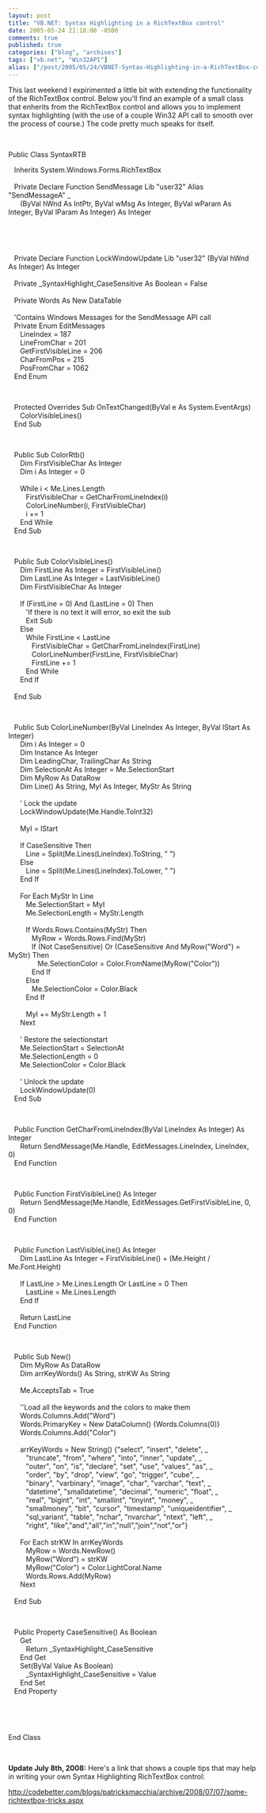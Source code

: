 ```yaml
---
layout: post
title: "VB.NET: Syntax Highlighting in a RichTextBox control"
date: 2005-05-24 21:18:00 -0500
comments: true
published: true
categories: ["blog", "archives"]
tags: ["vb.net", "Win32API"]
alias: ["/post/2005/05/24/VBNET-Syntax-Highlighting-in-a-RichTextBox-control", "/post/2005/05/24/vbnet-syntax-highlighting-in-a-richtextbox-control"]
---
```

<!-- more -->
<p>This last weekend I expirimented a little bit&nbsp;with extending the functionality of the RichTextBox control. Below you'll find an example of a small class that enherits from the RichTextBox control and&nbsp;allows you to implement syntax highlighting (with the use of a couple Win32 API call to smooth over the process of course.) The code pretty much speaks for itself.</p>
<p>&nbsp;</p>
<p><span>Public</span><span> </span><span>Class</span><span> SyntaxRTB</span></p>
<p><span>&nbsp;&nbsp;&nbsp;Inherits</span><span> System.Windows.Forms.RichTextBox<br /> </span><span><br /> &nbsp;&nbsp;&nbsp;Private</span><span> </span><span>Declare</span><span> </span><span>Function</span><span> SendMessage </span><span>Lib</span><span> "user32" </span><span>Alias</span><span> "SendMessageA" _<br /> &nbsp;&nbsp;&nbsp;&nbsp;&nbsp;&nbsp;</span><span>(</span><span>ByVal</span><span> hWnd </span><span>As</span><span> IntPtr, </span><span>ByVal</span><span> wMsg </span><span>As</span><span> </span><span>Integer</span><span>, </span><span>ByVal</span><span> wParam </span><span>As</span><span> </span><span>Integer</span><span>, </span><span>ByVal </span><span>lParam </span><span>As</span><span> </span><span>Integer</span><span>) </span><span>As</span><span> </span><span>Integer</span></p>
<p>&nbsp;</p>
<p>&nbsp;</p>
<p><span>&nbsp;&nbsp;&nbsp;Private</span><span> </span><span>Declare</span><span> </span><span>Function</span><span> LockWindowUpdate </span><span>Lib</span><span> "user32" (</span><span>ByVal</span><span> hWnd </span><span>As</span><span> </span><span>Integer</span><span>) </span><span>As</span><span> </span><span>Integer<br /> <br /> </span><span>&nbsp;&nbsp;&nbsp;Private</span><span> _SyntaxHighlight_CaseSensitive </span><span>As</span><span> </span><span>Boolean</span><span> = </span><span>False<br /> <br /> </span><span>&nbsp;&nbsp;&nbsp;Private</span><span> Words </span><span>As</span><span> </span><span>New</span><span> DataTable<br /> <br /> </span><span>&nbsp;&nbsp;&nbsp;'Contains Windows Messages for the SendMessage API call<br /> </span><span>&nbsp;&nbsp;&nbsp;Private</span><span> </span><span>Enum</span><span> EditMessages<br /> &nbsp;&nbsp;&nbsp;&nbsp;&nbsp;&nbsp;LineIndex = 187<br /> &nbsp;&nbsp;&nbsp;&nbsp;&nbsp;&nbsp;LineFromChar = 201<br /> &nbsp;&nbsp;&nbsp;&nbsp;&nbsp;&nbsp;GetFirstVisibleLine = 206<br /> &nbsp;&nbsp;&nbsp;&nbsp;&nbsp;&nbsp;CharFromPos = 215<br /> &nbsp;&nbsp;&nbsp;&nbsp;&nbsp;&nbsp;PosFromChar = 1062<br /> </span><span>&nbsp;&nbsp;&nbsp;End</span><span> </span><span>Enum</span></p>
<p>&nbsp;</p>
<p><span>&nbsp;&nbsp;&nbsp;Protected</span><span> </span><span>Overrides</span><span> </span><span>Sub</span><span> OnTextChanged(</span><span>ByVal</span><span> e </span><span>As</span><span> System.EventArgs)<br /> &nbsp;&nbsp;&nbsp;&nbsp;&nbsp;&nbsp;</span><span>ColorVisibleLines()<br /> &nbsp;&nbsp;&nbsp;</span><span>End</span><span> </span><span>Sub</span></p>
<p>&nbsp;</p>
<p><span>&nbsp;&nbsp;&nbsp;Public</span><span> </span><span>Sub</span><span> ColorRtb()<br /> &nbsp;&nbsp;&nbsp;&nbsp;&nbsp;&nbsp;</span><span>Dim</span><span> FirstVisibleChar </span><span>As</span><span> </span><span>Integer<br /> &nbsp;&nbsp;&nbsp;&nbsp;&nbsp;&nbsp;</span><span>Dim</span><span> i </span><span>As</span><span> </span><span>Integer</span><span> = 0<br /> <br /> &nbsp;&nbsp;&nbsp;&nbsp;&nbsp;&nbsp;</span><span>While</span><span> i &lt; </span><span>Me</span><span>.Lines.Length<br /> &nbsp;&nbsp;&nbsp;&nbsp;&nbsp;&nbsp;&nbsp;&nbsp;&nbsp;FirstVisibleChar = GetCharFromLineIndex(i)<br /> &nbsp;&nbsp;&nbsp;&nbsp;&nbsp;&nbsp;&nbsp;&nbsp;&nbsp;ColorLineNumber(i, FirstVisibleChar)<br /> &nbsp;&nbsp;&nbsp;&nbsp;&nbsp;&nbsp;&nbsp;&nbsp;&nbsp;i += 1<br /> </span><span>&nbsp;&nbsp;&nbsp;&nbsp;&nbsp;&nbsp;End</span><span> </span><span>While<br /> &nbsp;&nbsp;&nbsp;</span><span>End</span><span> </span><span>Sub</span></p>
<p>&nbsp;</p>
<p><span>&nbsp;&nbsp;&nbsp;Public</span><span> </span><span>Sub</span><span> ColorVisibleLines()<br /> &nbsp;&nbsp;&nbsp;&nbsp;&nbsp;&nbsp;</span><span>Dim</span><span> FirstLine </span><span>As</span><span> </span><span>Integer</span><span> = FirstVisibleLine()<br /> </span><span>&nbsp;&nbsp;&nbsp;&nbsp;&nbsp;&nbsp;Dim</span><span> LastLine </span><span>As</span><span> </span><span>Integer</span><span> = LastVisibleLine()<br /> </span><span>&nbsp;&nbsp;&nbsp;&nbsp;&nbsp;&nbsp;Dim</span><span> FirstVisibleChar </span><span>As</span><span> </span><span>Integer<br /> <br /> &nbsp;&nbsp;&nbsp;&nbsp;&nbsp;&nbsp;</span><span>If</span><span> (FirstLine = 0) </span><span>And</span><span> (LastLine = 0) </span><span>Then<br /> &nbsp;&nbsp;&nbsp;&nbsp;&nbsp;&nbsp;&nbsp;&nbsp;&nbsp;</span><span>'If there is no text it will error, so exit the sub<br /> &nbsp;&nbsp;&nbsp;&nbsp;&nbsp;&nbsp;&nbsp;&nbsp;&nbsp;</span><span>Exit</span><span> </span><span>Sub<br /> &nbsp;&nbsp;&nbsp;&nbsp;&nbsp;&nbsp;</span><span>Else<br /> </span><span>&nbsp;&nbsp;&nbsp;&nbsp;&nbsp;&nbsp;&nbsp;&nbsp;&nbsp;While</span><span> FirstLine &lt; LastLine<br /> &nbsp;&nbsp;&nbsp;&nbsp;&nbsp;&nbsp;&nbsp;&nbsp;&nbsp;&nbsp;&nbsp;&nbsp;FirstVisibleChar = GetCharFromLineIndex(FirstLine)<br /> &nbsp;&nbsp;&nbsp;&nbsp;&nbsp;&nbsp;&nbsp;&nbsp;&nbsp;&nbsp;&nbsp;&nbsp;ColorLineNumber(FirstLine, FirstVisibleChar)<br /> &nbsp;&nbsp;&nbsp;&nbsp;&nbsp;&nbsp;&nbsp;&nbsp;&nbsp;&nbsp;&nbsp;&nbsp;FirstLine += 1<br /> &nbsp;&nbsp;&nbsp;&nbsp;&nbsp;&nbsp;&nbsp;&nbsp;&nbsp;</span><span>End</span><span> </span><span>While<br /> &nbsp;&nbsp;&nbsp;&nbsp;&nbsp;&nbsp;</span><span>End</span><span> </span><span>If<br /> <br /> &nbsp;&nbsp;&nbsp;</span><span>End</span><span> </span><span>Sub</span></p>
<p>&nbsp;</p>
<p><span>&nbsp;&nbsp;&nbsp;Public</span><span> </span><span>Sub</span><span> ColorLineNumber(</span><span>ByVal</span><span> LineIndex </span><span>As</span><span> </span><span>Integer</span><span>, </span><span>ByVal</span><span> lStart </span><span>As</span><span> </span><span>Integer</span><span>)<br /> &nbsp;&nbsp;&nbsp;&nbsp;&nbsp;&nbsp;</span><span>Dim</span><span> i </span><span>As</span><span> </span><span>Integer</span><span> = 0<br /> &nbsp;&nbsp;&nbsp;&nbsp;&nbsp;&nbsp;</span><span>Dim</span><span> Instance </span><span>As</span><span> </span><span>Integer<br /> &nbsp;&nbsp;&nbsp;&nbsp;&nbsp;&nbsp;</span><span>Dim</span><span> LeadingChar, TrailingChar </span><span>As</span><span> </span><span>String<br /> &nbsp;&nbsp;&nbsp;&nbsp;&nbsp;&nbsp;</span><span>Dim</span><span> SelectionAt </span><span>As</span><span> </span><span>Integer</span><span> = </span><span>Me</span><span>.SelectionStart<br /> &nbsp;&nbsp;&nbsp;&nbsp;&nbsp;&nbsp;</span><span>Dim</span><span> MyRow </span><span>As</span><span> DataRow<br /> &nbsp;&nbsp;&nbsp;&nbsp;&nbsp;&nbsp;</span><span>Dim</span><span> Line() </span><span>As</span><span> </span><span>String</span><span>, MyI </span><span>As</span><span> </span><span>Integer</span><span>, MyStr </span><span>As</span><span> </span><span>String<br /> <br /> &nbsp;&nbsp;&nbsp;&nbsp;&nbsp;&nbsp;</span><span>' Lock the update<br /> &nbsp;&nbsp;&nbsp;&nbsp;&nbsp;&nbsp;</span><span>LockWindowUpdate(</span><span>Me</span><span>.Handle.ToInt32)<br /> <br /> &nbsp;&nbsp;&nbsp;&nbsp;&nbsp;&nbsp;MyI = lStart<br /> <br /> &nbsp;&nbsp;&nbsp;&nbsp;&nbsp;&nbsp;</span><span>If</span><span> CaseSensitive </span><span>Then<br /> &nbsp;&nbsp;&nbsp;&nbsp;&nbsp;&nbsp;&nbsp;&nbsp;&nbsp;</span><span>Line = Split(</span><span>Me</span><span>.Lines(LineIndex).ToString, " ")<br /> &nbsp;&nbsp;&nbsp;&nbsp;&nbsp;&nbsp;</span><span>Else<br /> &nbsp;&nbsp;&nbsp;&nbsp;&nbsp;&nbsp;&nbsp;&nbsp;&nbsp;</span><span>Line = Split(</span><span>Me</span><span>.Lines(LineIndex).ToLower, " ")<br /> &nbsp;&nbsp;&nbsp;&nbsp;&nbsp;&nbsp;</span><span>End</span><span> </span><span>If<br /> <br /> &nbsp;&nbsp;&nbsp;&nbsp;&nbsp;&nbsp;</span><span>For</span><span> </span><span>Each</span><span> MyStr </span><span>In</span><span> Line<br /> &nbsp;&nbsp;&nbsp;&nbsp;&nbsp;&nbsp;&nbsp;&nbsp;&nbsp;</span><span>Me</span><span>.SelectionStart = MyI<br /> </span><span>&nbsp;&nbsp;&nbsp;&nbsp;&nbsp;&nbsp;&nbsp;&nbsp;&nbsp;Me</span><span>.SelectionLength = MyStr.Length<br /> <br /> &nbsp;&nbsp;&nbsp;&nbsp;&nbsp;&nbsp;&nbsp;&nbsp;&nbsp;</span><span>If</span><span> Words.Rows.Contains(MyStr) </span><span>Then<br /> &nbsp;&nbsp;&nbsp;&nbsp;&nbsp;&nbsp;&nbsp;&nbsp;&nbsp;&nbsp;&nbsp;&nbsp;</span><span>MyRow = Words.Rows.Find(MyStr)<br /> &nbsp;&nbsp;&nbsp;&nbsp;&nbsp;&nbsp;&nbsp;&nbsp;&nbsp;&nbsp;&nbsp;&nbsp;</span><span>If</span><span> (</span><span>Not</span><span> CaseSensitive) </span><span>Or</span><span> (CaseSensitive </span><span>And</span><span> MyRow("Word") = MyStr) </span><span>Then<br /> &nbsp;&nbsp;&nbsp;&nbsp;&nbsp;&nbsp;&nbsp;&nbsp;&nbsp;&nbsp;&nbsp;&nbsp;&nbsp;&nbsp;&nbsp;</span><span>Me</span><span>.SelectionColor = Color.FromName(MyRow("Color"))<br /> &nbsp;&nbsp;&nbsp;&nbsp;&nbsp;&nbsp;&nbsp;&nbsp;&nbsp;&nbsp;&nbsp;&nbsp;</span><span>End</span><span> </span><span>If<br /> </span><span>&nbsp;&nbsp;&nbsp;&nbsp;&nbsp;&nbsp;&nbsp;&nbsp;&nbsp;Else<br /> &nbsp;&nbsp;&nbsp;&nbsp;&nbsp;&nbsp;&nbsp;&nbsp;&nbsp;&nbsp;&nbsp;&nbsp;</span><span>Me</span><span>.SelectionColor = Color.Black<br /> &nbsp;&nbsp;&nbsp;&nbsp;&nbsp;&nbsp;&nbsp;&nbsp;&nbsp;</span><span>End</span><span> </span><span>If<br /> <br /> &nbsp;&nbsp;&nbsp;&nbsp;&nbsp;&nbsp;&nbsp;&nbsp;&nbsp;</span><span>MyI += MyStr.Length + 1<br /> </span><span>&nbsp;&nbsp;&nbsp;&nbsp;&nbsp;&nbsp;Next<br /> </span><span><br /> &nbsp;&nbsp;&nbsp;&nbsp;&nbsp;&nbsp;' Restore the selectionstart<br /> &nbsp;&nbsp;&nbsp;&nbsp;&nbsp;&nbsp;</span><span>Me</span><span>.SelectionStart = SelectionAt<br /> &nbsp;&nbsp;&nbsp;&nbsp;&nbsp;&nbsp;</span><span>Me</span><span>.SelectionLength = 0<br /> &nbsp;&nbsp;&nbsp;&nbsp;&nbsp;&nbsp;</span><span>Me</span><span>.SelectionColor = Color.Black<br /> <br /> &nbsp;&nbsp;&nbsp;&nbsp;&nbsp;&nbsp;</span><span>' Unlock the update<br /> &nbsp;&nbsp;&nbsp;&nbsp;&nbsp;&nbsp;</span><span>LockWindowUpdate(0)<br /> &nbsp;&nbsp;&nbsp;</span><span>End</span><span> </span><span>Sub</span></p>
<p>&nbsp;</p>
<p><span>&nbsp;&nbsp;&nbsp;Public</span><span> </span><span>Function</span><span> GetCharFromLineIndex(</span><span>ByVal</span><span> LineIndex </span><span>As</span><span> </span><span>Integer</span><span>) </span><span>As</span><span> </span><span>Integer<br /> &nbsp;&nbsp;&nbsp;&nbsp;&nbsp;&nbsp;</span><span>Return</span><span> SendMessage(</span><span>Me</span><span>.Handle, EditMessages.LineIndex, LineIndex, 0)<br /> &nbsp;&nbsp;&nbsp;</span><span>End</span><span> </span><span>Function</span></p>
<p>&nbsp;</p>
<p><span>&nbsp;&nbsp;&nbsp;Public</span><span> </span><span>Function</span><span> FirstVisibleLine() </span><span>As</span><span> </span><span>Integer<br /> &nbsp;&nbsp;&nbsp;&nbsp;&nbsp;&nbsp;</span><span>Return</span><span> SendMessage(</span><span>Me</span><span>.Handle, EditMessages.GetFirstVisibleLine, 0, 0)<br /> &nbsp;&nbsp;&nbsp;</span><span>End</span><span> </span><span>Function</span></p>
<p>&nbsp;</p>
<p><span>&nbsp;&nbsp;&nbsp;Public</span><span> </span><span>Function</span><span> LastVisibleLine() </span><span>As</span><span> </span><span>Integer<br /> &nbsp;&nbsp;&nbsp;&nbsp;&nbsp;&nbsp;</span><span>Dim</span><span> LastLine </span><span>As</span><span> </span><span>Integer</span><span> = FirstVisibleLine() + (</span><span>Me</span><span>.Height / </span><span>Me</span><span>.Font.Height)<br /> <br /> &nbsp;&nbsp;&nbsp;&nbsp;&nbsp;&nbsp;</span><span>If</span><span> LastLine &gt; </span><span>Me</span><span>.Lines.Length </span><span>Or</span><span> LastLine = 0 </span><span>Then<br /> &nbsp;&nbsp;&nbsp;&nbsp;&nbsp;&nbsp;&nbsp;&nbsp;&nbsp;</span><span>LastLine = </span><span>Me</span><span>.Lines.Length<br /> </span><span>&nbsp;&nbsp;&nbsp;&nbsp;&nbsp;&nbsp;End</span><span> </span><span>If<br /> <br /> &nbsp;&nbsp;&nbsp;&nbsp;&nbsp;&nbsp;</span><span>Return</span><span> LastLine<br /> &nbsp;&nbsp;&nbsp;</span><span>End</span><span> </span><span>Function</span></p>
<p>&nbsp;</p>
<p><span>&nbsp;&nbsp;&nbsp;Public</span><span> </span><span>Sub</span><span> </span><span>New</span><span>()<br /> &nbsp;&nbsp;&nbsp;&nbsp;&nbsp;&nbsp;</span><span>Dim</span><span> MyRow </span><span>As</span><span> DataRow<br /> &nbsp;&nbsp;&nbsp;&nbsp;&nbsp;&nbsp;</span><span>Dim</span><span> arrKeyWords() </span><span>As</span><span> </span><span>String</span><span>, strKW </span><span>As</span><span> </span><span>String<br /> <br /> &nbsp;&nbsp;&nbsp;&nbsp;&nbsp;&nbsp;</span><span>Me</span><span>.AcceptsTab = </span><span>True<br /> <br /> &nbsp;&nbsp;&nbsp;&nbsp;&nbsp;&nbsp;</span><span>''Load all the keywords and the colors to make them&nbsp;<br /> &nbsp;&nbsp;&nbsp;&nbsp;&nbsp;&nbsp;</span><span>Words.Columns.Add("Word")<br /> &nbsp;&nbsp;&nbsp;&nbsp;&nbsp;&nbsp;Words.PrimaryKey = </span><span>New</span><span> DataColumn() {Words.Columns(0)}<br /> &nbsp;&nbsp;&nbsp;&nbsp;&nbsp;&nbsp;Words.Columns.Add("Color")<br /> <br /> &nbsp;&nbsp;&nbsp;&nbsp;&nbsp;&nbsp;arrKeyWords = </span><span>New</span><span> </span><span>String</span><span>() {"select", "insert", "delete", _<br /> &nbsp;&nbsp;&nbsp;&nbsp;&nbsp;&nbsp;&nbsp;&nbsp;&nbsp;"truncate", "from", "where", "into", "inner", "update", _<br /> &nbsp;&nbsp;&nbsp;&nbsp;&nbsp;&nbsp;&nbsp;&nbsp;&nbsp;"outer", "on", "is", "declare", "set", "use", "values", "as", _<br /> &nbsp;&nbsp;&nbsp;&nbsp;&nbsp;&nbsp;&nbsp;&nbsp;&nbsp;"order", "by", "drop", "view", "go", "trigger", "cube", _<br /> &nbsp;&nbsp;&nbsp;&nbsp;&nbsp;&nbsp;&nbsp;&nbsp;&nbsp;"binary", "varbinary", "image", "char", "varchar", "text", _<br /> &nbsp;&nbsp;&nbsp;&nbsp;&nbsp;&nbsp;&nbsp;&nbsp;&nbsp;"datetime", "smalldatetime", "decimal", "numeric", "float", _<br /> &nbsp;&nbsp;&nbsp;&nbsp;&nbsp;&nbsp;&nbsp;&nbsp;&nbsp;"real", "bigint", "int", "smallint", "tinyint", "money", _<br /> &nbsp;&nbsp;&nbsp;&nbsp;&nbsp;&nbsp;&nbsp;&nbsp;&nbsp;"smallmoney", "bit", "cursor", "timestamp", "uniqueidentifier", _<br /> &nbsp;&nbsp;&nbsp;&nbsp;&nbsp;&nbsp;&nbsp;&nbsp;&nbsp;"sql_variant", "table", "nchar", "nvarchar", "ntext", "left", _<br /> &nbsp;&nbsp;&nbsp;&nbsp;&nbsp;&nbsp;&nbsp;&nbsp;&nbsp;"right", "like","and","all","in","null","join","not","or"}<br /> <br /> </span><span>&nbsp;&nbsp;&nbsp;&nbsp;&nbsp;&nbsp;For</span><span> </span><span>Each</span><span> strKW </span><span>In</span><span> arrKeyWords<br /> &nbsp;&nbsp;&nbsp;&nbsp;&nbsp;&nbsp;&nbsp;&nbsp;&nbsp;MyRow = Words.NewRow()<br /> &nbsp;&nbsp;&nbsp;&nbsp;&nbsp;&nbsp;&nbsp;&nbsp;&nbsp;MyRow("Word") = strKW<br /> &nbsp;&nbsp;&nbsp;&nbsp;&nbsp;&nbsp;&nbsp;&nbsp;&nbsp;MyRow("Color") = Color.LightCoral.Name<br /> &nbsp;&nbsp;&nbsp;&nbsp;&nbsp;&nbsp;&nbsp;&nbsp;&nbsp;Words.Rows.Add(MyRow)<br /> &nbsp;&nbsp;&nbsp;&nbsp;&nbsp;&nbsp;</span><span>Next<br /> <br /> &nbsp;&nbsp;&nbsp;</span><span>End</span><span> </span><span>Sub</span></p>
<p>&nbsp;</p>
<p><span>&nbsp;&nbsp;&nbsp;Public</span><span> </span><span>Property</span><span> CaseSensitive() </span><span>As</span><span> </span><span>Boolean<br /> &nbsp;&nbsp;&nbsp;&nbsp;&nbsp;&nbsp;</span><span>Get<br /> &nbsp;&nbsp;&nbsp;&nbsp;&nbsp;&nbsp;&nbsp;&nbsp;&nbsp;</span><span>Return</span><span> _SyntaxHighlight_CaseSensitive<br /> &nbsp;&nbsp;&nbsp;&nbsp;&nbsp;&nbsp;</span><span>End</span><span> </span><span>Get<br /> &nbsp;&nbsp;&nbsp;&nbsp;&nbsp;&nbsp;</span><span>Set</span><span>(</span><span>ByVal</span><span> Value </span><span>As</span><span> </span><span>Boolean</span><span>)<br /> &nbsp;&nbsp;&nbsp;&nbsp;&nbsp;&nbsp;&nbsp;&nbsp;&nbsp;_SyntaxHighlight_CaseSensitive = Value<br /> &nbsp;&nbsp;&nbsp;&nbsp;&nbsp;&nbsp;</span><span>End</span><span> </span><span>Set<br /> </span><span>&nbsp;&nbsp;&nbsp;End</span><span> </span><span>Property</span></p>
<p>&nbsp;</p>
<p>&nbsp;</p>
<p><span>End</span><span> </span><span>Class</span>&nbsp;&nbsp;&nbsp;</p>
<p>&nbsp;</p>
<p><strong>Update July 8th, 2008:</strong> Here's a link that shows a couple tips that may help in writing your own Syntax Highlighting RichTextBox control:</p>
<p><a href="http://codebetter.com/blogs/patricksmacchia/archive/2008/07/07/some-richtextbox-tricks.aspx">http://codebetter.com/blogs/patricksmacchia/archive/2008/07/07/some-richtextbox-tricks.aspx</a></p>
